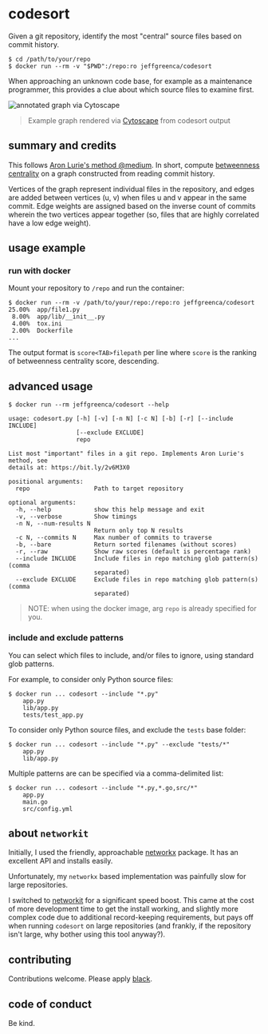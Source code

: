 # codesort

Given a git repository, identify the most "central" source files based on
commit history.

```
$ cd /path/to/your/repo
$ docker run --rm -v "$PWD":/repo:ro jeffgreenca/codesort
```

When approaching an unknown code base, for example as a maintenance programmer,
this provides a clue about which source files to examine first.

![annotated graph via Cytoscape](graph.png)
> Example graph rendered via [Cytoscape](https://cytoscape.org/) from codesort
> output

## summary and credits
This follows [Aron Lurie's method
@medium](https://medium.com/@a.lurie_78598/using-graph-theory-to-decide-where-to-start-reading-source-code-74a1e2ddf72).
In short, compute [betweenness
centrality](https://en.wikipedia.org/wiki/Betweenness_centrality) on a graph
constructed from reading commit history.

Vertices of the graph represent individual files in the repository, and edges
are added between vertices (u, v) when files u and v appear in the same commit.
Edge weights are assigned based on the inverse count of commits wherein the two
vertices appear together (so, files that are highly correlated have a low edge
weight).

## usage example

### run with docker
Mount your repository to `/repo` and run the container:
```
$ docker run --rm -v /path/to/your/repo:/repo:ro jeffgreenca/codesort
25.00%	app/file1.py
 8.00%	app/lib/__init__.py
 4.00%	tox.ini
 2.00%	Dockerfile
...
``` 

The output format is `score<TAB>filepath` per line where `score` is the ranking
of betweenness centrality score, descending.

## advanced usage

```
$ docker run --rm jeffgreenca/codesort --help

usage: codesort.py [-h] [-v] [-n N] [-c N] [-b] [-r] [--include INCLUDE]
                   [--exclude EXCLUDE]
                   repo

List most "important" files in a git repo. Implements Aron Lurie's method, see
details at: https://bit.ly/2v6M3X0

positional arguments:
  repo                  Path to target repository

optional arguments:
  -h, --help            show this help message and exit
  -v, --verbose         Show timings
  -n N, --num-results N
                        Return only top N results
  -c N, --commits N     Max number of commits to traverse
  -b, --bare            Return sorted filenames (without scores)
  -r, --raw             Show raw scores (default is percentage rank)
  --include INCLUDE     Include files in repo matching glob pattern(s) (comma
                        separated)
  --exclude EXCLUDE     Exclude files in repo matching glob pattern(s) (comma
                        separated)
```

> NOTE: when using the docker image, arg `repo` is already specified for you.

### include and exclude patterns

You can select which files to include, and/or files to ignore, using standard
glob patterns.

For example, to consider only Python source files:
```
$ docker run ... codesort --include "*.py"
    app.py
    lib/app.py
    tests/test_app.py
```

To consider only Python source files, and exclude the `tests` base folder:
```
$ docker run ... codesort --include "*.py" --exclude "tests/*"
    app.py
    lib/app.py
```

Multiple patterns are can be specified via a comma-delimited list:
```
$ docker run ... codesort --include "*.py,*.go,src/*"
    app.py
    main.go
    src/config.yml
```

## about `networkit`

Initially, I used the friendly, approachable
[networkx](http://networkx.github.io/) package.  It has an excellent API and
installs easily.

Unfortunately, my `networkx` based implementation was painfully slow for large
repositories.

I switched to [networkit](https://networkit.github.io/) for a significant speed
boost.  This came at the cost of more development time to get the install
working, and slightly more complex code due to additional record-keeping
requirements, but pays off when running `codesort` on large repositories (and
frankly, if the repository isn't large, why bother using this tool anyway?).

## contributing

Contributions welcome.  Please apply [black](https://github.com/python/black).

## code of conduct

Be kind.
